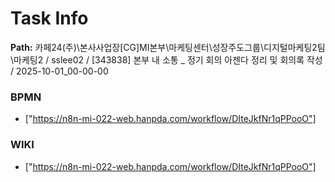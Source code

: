 # Task Info

**Path:** 카페24(주)\본사사업장\[CG]MI본부\마케팅센터\성장주도그룹\디지털마케팅2팀\마케팅2 / sslee02 / [343838] 본부 내 소통 _ 정기 회의 아젠다 정리 및 회의록 작성 / 2025-10-01_00-00-00

### BPMN
- ["https://n8n-mi-022-web.hanpda.com/workflow/DIteJkfNr1qPPooO"]

### WIKI
- ["https://n8n-mi-022-web.hanpda.com/workflow/DIteJkfNr1qPPooO"]

